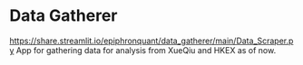 # Data Gatherer
https://share.streamlit.io/epiphronquant/data_gatherer/main/Data_Scraper.py
App for gathering data for analysis from XueQiu and HKEX as of now.
